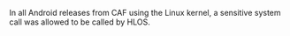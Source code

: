 In all Android releases from CAF using the Linux kernel, a sensitive system call was allowed to be called by HLOS.